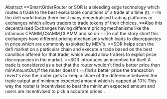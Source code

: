 Abstract
==SmartOrderRouter or SOR is a bleeding edge technology which routes a trade to the best executable conditions of a trade at a time (t).
==In the defi world today there exist many decentralised trading platforms or exchanges which allows traders to trade tokens of their choices.
==Also this decentralised Exchanges having different pricing mechanisms like the infamous CPAMM,CSAMM,CLAMM and so on
==To cut the story short this exchanges have different pricing mechanisms which leads to discrepancies in price,which are commonly exploited by MEV's.
==SOR helps scan the defi market on a particular chain and execute a trade based on the best condition offered for that trade, which would allow traders to exploit price discrepancies in the market.
==SOR introduces an incentive for itself.A trade is considered as a bet that the router wouldn't find a better price than minAmountOut,if the router doesn't
==find a better price the transaction revert's else the router gets to keep a share of the difference between the trade output and minimum expected amount which is capped at 10%
This way the router is incentivised to beat the minimum expected amount and users are incentivised to pick a accurate  prices.. 
